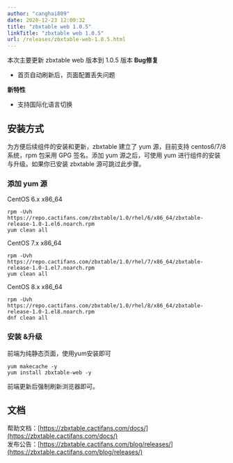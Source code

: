 ```yaml
---
author: "canghai809"
date: 2020-12-23 12:00:32
title: "zbxtable web 1.0.5"
linkTitle: "zbxtable web 1.0.5"
url: /releases/zbxtable-web-1.0.5.html
---
```


本次主要更新 zbxtable web 版本到 1.0.5 版本
**Bug修复**

- 首页自动刷新后，页面配置丢失问题

**新特性**

- 支持国际化语言切换

## 安装方式

为方便后续组件的安装和更新，zbxtable 建立了 yum 源，目前支持 centos6/7/8 系统，rpm 包采用 GPG 签名。添加 yum 源之后，可使用 yum 进行组件的安装与升级。如果你已安装 zbxtable 源可跳过此步骤。

### 添加 yum 源

CentOS 6.x x86_64

```
rpm -Uvh https://repo.cactifans.com/zbxtable/1.0/rhel/6/x86_64/zbxtable-release-1.0-1.el6.noarch.rpm
yum clean all
```

CentOS 7.x x86_64

```
rpm -Uvh https://repo.cactifans.com/zbxtable/1.0/rhel/7/x86_64/zbxtable-release-1.0-1.el7.noarch.rpm
yum clean all
```

CentOS 8.x x86_64

```
rpm -Uvh https://repo.cactifans.com/zbxtable/1.0/rhel/8/x86_64/zbxtable-release-1.0-1.el8.noarch.rpm
dnf clean all
```
### 安装 &升级
前端为纯静态页面，使用yum安装即可
```
yum makecache -y
yum install zbxtable-web -y
```
前端更新后强制刷新浏览器即可。
## 文档

帮助文档：[https://zbxtable.cactifans.com/docs/](https://zbxtable.cactifans.com/docs/)  
发布公告：[https://zbxtable.cactifans.com/blog/releases/](https://zbxtable.cactifans.com/blog/releases/)
